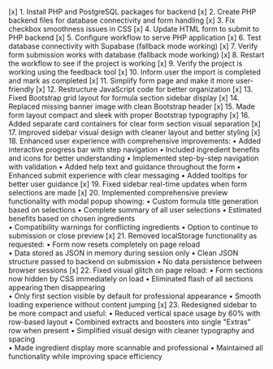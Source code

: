 [x] 1. Install PHP and PostgreSQL packages for backend
[x] 2. Create PHP backend files for database connectivity and form handling
[x] 3. Fix checkbox smoothness issues in CSS
[x] 4. Update HTML form to submit to PHP backend
[x] 5. Configure workflow to serve PHP application
[x] 6. Test database connectivity with Supabase (fallback mode working)
[x] 7. Verify form submission works with database (fallback mode working)
[x] 8. Restart the workflow to see if the project is working
[x] 9. Verify the project is working using the feedback tool
[x] 10. Inform user the import is completed and mark as completed
[x] 11. Simplify form page and make it more user-friendly
[x] 12. Restructure JavaScript code for better organization
[x] 13. Fixed Bootstrap grid layout for formula section sidebar display
[x] 14. Replaced missing banner image with clean Bootstrap header
[x] 15. Made form layout compact and sleek with proper Bootstrap typography
[x] 16. Added separate card containers for clear form section visual separation
[x] 17. Improved sidebar visual design with cleaner layout and better styling
[x] 18. Enhanced user experience with comprehensive improvements:
    • Added interactive progress bar with step navigation
    • Included ingredient benefits and icons for better understanding
    • Implemented step-by-step navigation with validation
    • Added help text and guidance throughout the form
    • Enhanced submit experience with clear messaging
    • Added tooltips for better user guidance
[x] 19. Fixed sidebar real-time updates when form selections are made
[x] 20. Implemented comprehensive preview functionality with modal popup showing:
    • Custom formula title generation based on selections
    • Complete summary of all user selections
    • Estimated benefits based on chosen ingredients  
    • Compatibility warnings for conflicting ingredients
    • Option to continue to submission or close preview
[x] 21. Removed localStorage functionality as requested:
    • Form now resets completely on page reload  
    • Data stored as JSON in memory during session only
    • Clean JSON structure passed to backend on submission
    • No data persistence between browser sessions
[x] 22. Fixed visual glitch on page reload:
    • Form sections now hidden by CSS immediately on load
    • Eliminated flash of all sections appearing then disappearing  
    • Only first section visible by default for professional appearance
    • Smooth loading experience without content jumping
[x] 23. Redesigned sidebar to be more compact and useful:
    • Reduced vertical space usage by 60% with row-based layout
    • Combined extracts and boosters into single "Extras" row when present
    • Simplified visual design with cleaner typography and spacing  
    • Made ingredient display more scannable and professional
    • Maintained all functionality while improving space efficiency